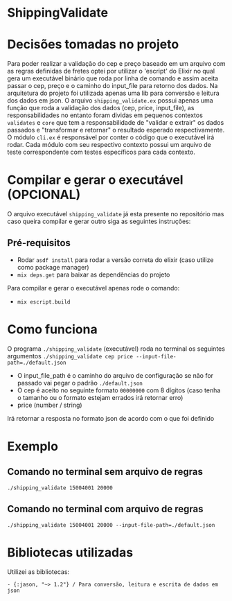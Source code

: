 # ShippingValidate

# Decisões tomadas no projeto

  Para poder realizar a validação do cep e preço baseado em um arquivo com as regras definidas de fretes
optei por utilizar o 'escript' do Elixir no qual gera um executável binário que roda por linha de comando
e assim aceita passar o cep, preço e o caminho do input_file para retorno dos dados.
  Na arquitetura do projeto foi utilizada apenas uma lib para conversão e leitura dos dados em json.
O arquivo `shipping_validate.ex` possui apenas uma função que roda a validação dos dados (cep, price, input_file),
as responsabilidades no entanto foram dividas em pequenos contextos `validates` e `core` que tem a responsabilidade de
"validar e extrair" os dados passados e "transformar e retornar" o resultado esperado respectivamente.
  O módulo `cli.ex` é responsável por conter o código que o executável irá rodar.
  Cada módulo com seu respectivo contexto possui um arquivo de teste correspondente com testes específicos para cada contexto.

# Compilar e gerar o executável (OPCIONAL)

  O arquivo executável `shipping_validate` já esta presente no repositório mas caso queira compilar e gerar outro siga as seguintes instruções:

  ## Pré-requisitos

  - Rodar `asdf install` para rodar a versão correta do elixir (caso utilize como package manager)
  - `mix deps.get` para baixar as dependências do projeto

  Para compilar e gerar o executável apenas rode o comando:

  - `mix escript.build`

# Como funciona

  O programa `./shipping_validate` (executável) roda no terminal os seguintes argumentos
  `./shipping_validate cep price --input-file-path=./default.json`

  - O input_file_path é o caminho do arquivo de configuração se não for passado vai pegar o padrão `./default.json`
  - O cep é aceito no seguinte formato `00000000` com 8 dígitos (caso tenha o tamanho ou o formato estejam errados irá retornar erro)
  - price (number / string)
  
  Irá retornar a resposta no formato json de acordo com o que foi definido

# Exemplo

  ## Comando no terminal sem arquivo de regras

  `./shipping_validate 15004001 20000`
  
  ## Comando no terminal com arquivo de regras
  
  `./shipping_validate 15004001 20000 --input-file-path=./default.json`

# Bibliotecas utilizadas

  Utilizei as bibliotecas:

    - {:jason, "~> 1.2"} / Para conversão, leitura e escrita de dados em json
